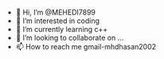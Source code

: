 - 👋 Hi, I’m @MEHEDI7899
- 👀 I’m interested in coding
- 🌱 I’m currently learning c++
- 💞️ I’m looking to collaborate on ...
- 📫 How to reach me gmail-mhdhasan2002

<!---
MEHEDI7899/MEHEDI7899 is a ✨ special ✨ repository because its `README.md` (this file) appears on your GitHub profile.
You can click the Preview link to take a look at your changes.
--->
